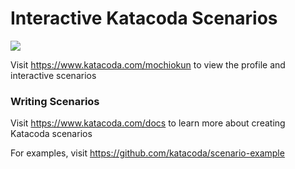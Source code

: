 # Interactive Katacoda Scenarios

[![](http://shields.katacoda.com/katacoda/mochiokun/count.svg)](https://www.katacoda.com/mochiokun "Get your profile on Katacoda.com")

Visit https://www.katacoda.com/mochiokun to view the profile and interactive scenarios

### Writing Scenarios
Visit https://www.katacoda.com/docs to learn more about creating Katacoda scenarios

For examples, visit https://github.com/katacoda/scenario-example
